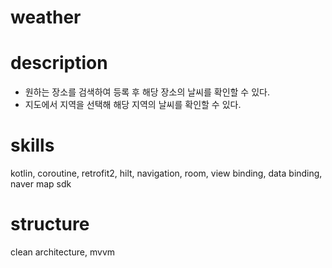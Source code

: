 # weather

# description
- 원하는 장소를 검색하여 등록 후 해당 장소의 날씨를 확인할 수 있다.
- 지도에서 지역을 선택해 해당 지역의 날씨를 확인할 수 있다.

# skills
kotlin, coroutine, retrofit2, hilt, navigation, room, view binding, data binding, naver map sdk

# structure
clean architecture, mvvm
